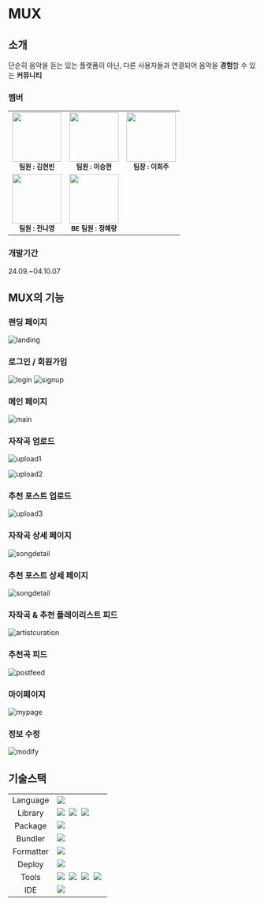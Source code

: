 # MUX


## 소개


단순히 음악을 듣는 있는 플랫폼이 아닌, 
다른 사용자들과 연결되어 음악을 **경험**할 수 있는 **커뮤니티**



### 멤버

<table>
  <tbody>
    <tr>
      <td align="center"><img src="" width="100px;" alt=""/><br /><sub><b> 팀원 : 김현빈</b></sub></a><br /></td>
      <td align="center"><img src="" width="100px;" alt=""/><br /><sub><b> 팀원 : 이승현 </b></sub></a><br /></td>
      <td align="center"><img src="" width="100px;" alt=""/><br /><sub><b> 팀장 : 이희주</b></sub></a><br /></td>
     <tr/>
      <td align="center"><img src="" width="100px;" alt=""/><br /><sub><b> 팀원 : 전나영 </b></sub></a><br /></td>
      <td align="center"><img src="" width="100px;" alt=""/><br /><sub><b>BE 팀원 : 정해량</b></sub></a><br /></td>
    </tr>
  </tbody>
</table>



### 개발기간


24.09.~04.10.07




## MUX의 기능



### 랜딩 페이지
![landing](./imgs/Landing.png)



### 로그인 / 회원가입
![login](./imgs/login.png)  ![signup](./imgs/signup.png)



### 메인 페이지
![main](./imgs/main.png)


### 자작곡 업로드
![upload1](./imgs/uploadsong1.png)

![upload2](./imgs/uploadsong2.png)



### 추천 포스트 업로드
![upload3](./imgs/uploadrec.png)



### 자작곡 상세 페이지
![songdetail](./imgs/songdetail.png)



### 추천 포스트 상세 페이지
![songdetail](./imgs/recdetail.png)



### 자작곡 & 추천 플레이리스트 피드
![artistcuration](./imgs/artist-curation.png)



### 추천곡 피드
![postfeed](./imgs/postfeed.png)



### 마이페이지
![mypage](./imgs/mypage.png)



### 정보 수정
![modify](./imgs/modify.png)



## 기술스택
<table>
<tr>
 <td align="center">Language</td>
 <td>
  <img src="https://img.shields.io/badge/javascript-F7DF1E?style=for-the-badge&logo=javascript&logoColor=black"> 
 </td>
</tr>
<tr>
 <td align="center">Library</td>
 <td>
  <img src="https://img.shields.io/badge/React-61DAFB?style=for-the-badge&logo=React&logoColor=ffffff"/>&nbsp  
 <img src="https://img.shields.io/badge/ReactDom-FF4154?style=for-the-badge&logo=ReactQuery&logoColor=white"/>&nbsp  
<img src="https://img.shields.io/badge/Axios-6028e0?style=for-the-badge&logo=Axios&logoColor=ffffff"/>&nbsp 
  </td>
</tr>
<tr>
 <td align="center">Package</td>
 <td>
    <img src="https://img.shields.io/badge/NPM-CB3837?style=for-the-badge&logo=Npm&logoColor=white"/>&nbsp 
  </td>
</tr>
<tr>
 <td align="center">Bundler</td>
 <td>
    <img src="https://img.shields.io/badge/vite-646CFF?style=for-the-badge&logo=Vite&logoColor=white"/>&nbsp 
  </td>
</tr>
<tr>
 <td align="center">Formatter</td>
 <td>
  <img src="https://img.shields.io/badge/Prettier-373338?style=for-the-badge&logo=Prettier&logoColor=ffffff"/>&nbsp 
 </td>
</tr>
<tr>
 <td align="center">Deploy</td>
 <td>
    <img src="https://img.shields.io/badge/vercel-%23000000.svg?style=for-the-badge&logo=vercel&logoColor=white"/>&nbsp
 </td>
</tr>

<tr>
  <td align="center">Tools</td>
 <td>
    <img src="https://img.shields.io/badge/GitHub-181717?style=for-the-badge&logo=GitHub&logoColor=white"/>&nbsp 
    <img src="https://img.shields.io/badge/Notion-5a5d69?style=for-the-badge&logo=Notion&logoColor=white"/>&nbsp
    <img src="https://img.shields.io/badge/Slack-4A154B?style=for-the-badge&logo=Slack&logoColor=white"/>&nbsp 
    <img src="https://img.shields.io/badge/Figma-d90f42?style=for-the-badge&logo=Figma&logoColor=white"/>&nbsp  
 </td>
</tr>
<tr>
 <td align="center">IDE</td>
 <td>
    <img src="https://img.shields.io/badge/VSCode-007ACC?style=for-the-badge&logo=Visual%20Studio%20Code&logoColor=white"/>&nbsp
</tr>
</table>
<br>
<br>
